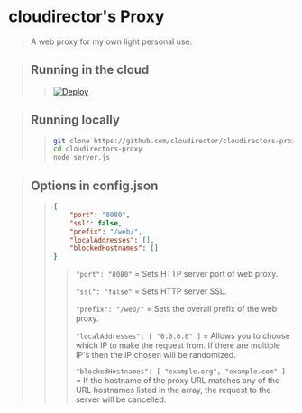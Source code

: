 # cloudirector's Proxy
> A web proxy for my own light personal use.

> ## Running in the cloud
>> [![Deploy](https://www.herokucdn.com/deploy/button.svg)](https://heroku.com/deploy?template=https://github.com/cloudirector/cloudirectors-proxy/tree/master)

> ## Running locally
>> ```sh
>> git clone https://github.com/cloudirector/cloudirectors-proxy.git
>> cd cloudirectors-proxy
>> node server.js
>> ```


> ## Options in config.json
>> ```json
>> {
>>     "port": "8080",
>>     "ssl": false,
>>     "prefix": "/web/",
>>     "localAddresses": [],
>>     "blockedHostnames": []
>> }
>> ```
>>> 
>>> `"port": "8080"` = Sets HTTP server port of web proxy.
>>> 
>>> `"ssl": "false"` = Sets HTTP server SSL.
>>> 
>>> `"prefix": "/web/"` = Sets the overall prefix of the web proxy.
>>> 
>>> `"localAddresses": [ "0.0.0.0" ]` = Allows you to choose which IP to make the request from. If there are multiple IP's then the IP chosen will be randomized.
>>> 
>>> `"blockedHostnames": [ "example.org", "example.com" ]` = If the hostname of the proxy URL matches any of the URL hostnames listed in the array, the request to the server will be cancelled.
